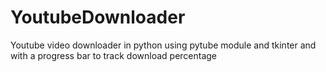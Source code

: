 # YoutubeDownloader
Youtube video downloader in python
using pytube module and tkinter
and with a progress bar to track download percentage
